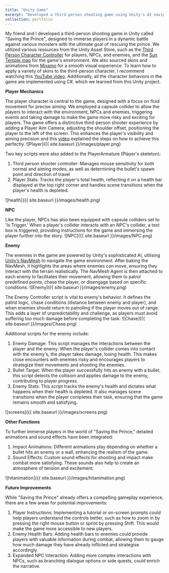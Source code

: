 ```yaml
---
title: "Unity Game"
excerpt: "Developed a third person shooting game using Unity's AI navigation to control NPCs <br/><img src='/aboutme/images/start.png' style='width:300px; height:auto;'>"
collection: portfolio
---
```


My friend and I developed a third-person shooting game in Unity called "Saving the Prince", designed to immerse players in a dynamic battle against various monsters with the ultimate goal of rescuing the prince. We utilized various resources from the Unity Asset Store, such as the [Third Person Character Controller](https://assetstore.unity.com/packages/essentials/starter-assets-thirdperson-updates-in-new-charactercontroller-pa-196526) for players, NPCs, and enemies, and the [Sun Temple map](https://assetstore.unity.com/packages/3d/environments/sun-temple-115417) for the game's environment. We also sourced skins and animations from [Mixamo](https://www.mixamo.com/#/) for a smooth visual experience. To learn how to apply a variety of skins to the third-person character, I recommend watching this [YouTube video](https://www.youtube.com/watch?v=lPBdjwIr4Lk). Additionally, all the character behaviors in the game are implemented using C#, which we learned from this Unity project.

**Player Mechanics**

The player character is central to the game, designed with a focus on fluid movement for precise aiming. We employed a capsule collider to allow the players to interact with the environment, NPCs and enemies, triggering events and taking damage to make the game more risky and exciting for players. The game offers a distinctive third-person shooter experience by adding a Player Aim Camera, adjusting the shoulder offset, positioning the player to the left of the screen. This enhances the player's visibility and aiming precision and this [video](https://www.youtube.com/watch?v=FbM4CkqtOuA&t=1519s) explained the steps on how to achieve this perfectly.
![Player]({{ site.baseurl }}/images/player.png)

Two key scripts were also added to the PlayerArmature (Player's skeleton):
1. Third person shooter controller: Manages mouse sensitivity for both normal and aiming modes, as well as determining the bullet's spawn point and direction of travel
2. Player Stats: Tracks the player's total health, reflecting it on a health bar displayed at the top right corner and handles scene transitions when the player's health is depleted.

![health]({{ site.baseurl }}/images/health.png)

**NPC**

Like the player, NPCs has also been equipped with capsule colliders set to 'Is Trigger.' When a player's collider interacts with an NPC's collider, a text box is triggered, providing instructions for the game and immersing the player further into the story.
![NPC]({{ site.baseurl }}/images/NPC.png)

**Enemy**

The enemies in the game are powered by Unity's sophisticated AI, utilising [Unity’s NavMesh](https://www.youtube.com/watch?v=ieyHlYp5SLQ&t=97s) to navigate the game environment. After baking the NavMesh, it highlights the areas where enemies can move, ensuring they interact with the terrain realistically. The NavMesh Agent is then attached to each enemy to facilitates their movement, allowing them to patrol predefined points, chase the player, or disengage based on specific conditions.
![Enemy]({{ site.baseurl }}/images/enemy.png)

The Enemy Controller script is vital to enemy's behavior. It defines the patrol logic, chase conditions (distance between enemy and player), and when enemies should return to patrolling if the player moves out of range. This adds a layer of unpredictability and challenge, as players must avoid suffering too much damage before completing the task.
![Chase]({{ site.baseurl }}/images/Chase.png)

Additional scripts for the enemy include:
1. Enemy Damage: This script manages the interactions between the player and the enemy. When the player's collider comes into contact with the enemy's, the player takes damage, losing health. This makes close encounters with enemies risky and encourages players to strategize their movements and shooting the enemies.
2. Bullet Target: When the player successfully hits an enemy with a bullet, this script detects the collision and applies damage to the enemy, contributing to player progress.
3. Enemy Stats: This script tracks the enemy's health and dictates what happens when their health is depleted. It also manages scene transitions when the player completes their task, ensuring that the game remains smooth and satisfying.

![screens]({{ site.baseurl }}/images/screens.png)

**Other Functions**

To further immerse players in the world of "Saving the Prince," detailed animations and sound effects have been integrated:
1. Impact Animations: Different animations play depending on whether a bullet hits an enemy or a wall, enhancing the realism of the game.
2. Sound Effects: Custom sound effects for shooting and impact make combat more satisfying. These sounds also help to create an atmosphere of tension and excitement.

![hitanimation]({{ site.baseurl }}/images/hitanimation.png)

**Future Improvements**

While "Saving the Prince" already offers a compelling gameplay experience, there are a few areas for potential improvements:
1. Player Instructions: Implementing a tutorial or on-screen prompts could help players understand the controls better, such as how to zoom in by pressing the right mouse button or sprint by pressing Shift. This would make the game more accessible to new players.
2. Enemy Health Bars: Adding health bars to enemies could provide players with valuable information during combat, allowing them to gauge how much damage they have already inflicted and strategise accordingly.
3. Expanded NPC Interaction: Adding more complex interactions with NPCs, such as branching dialogue options or side quests, could enrich the narrative.
